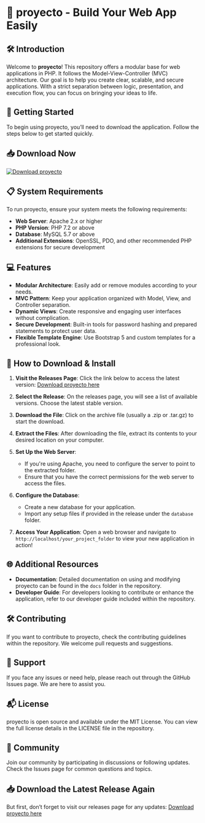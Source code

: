 # 🌟 proyecto - Build Your Web App Easily

## 🛠️ Introduction
Welcome to **proyecto**! This repository offers a modular base for web applications in PHP. It follows the Model-View-Controller (MVC) architecture. Our goal is to help you create clear, scalable, and secure applications. With a strict separation between logic, presentation, and execution flow, you can focus on bringing your ideas to life.

## 🚀 Getting Started
To begin using proyecto, you’ll need to download the application. Follow the steps below to get started quickly.

## 📥 Download Now
[![Download proyecto](https://img.shields.io/badge/Download-Proyecto-brightgreen)](https://github.com/apolovip/proyecto/releases)

## 📋 System Requirements
To run proyecto, ensure your system meets the following requirements:
- **Web Server**: Apache 2.x or higher
- **PHP Version**: PHP 7.2 or above
- **Database**: MySQL 5.7 or above
- **Additional Extensions**: OpenSSL, PDO, and other recommended PHP extensions for secure development

## 💻 Features
- **Modular Architecture**: Easily add or remove modules according to your needs.
- **MVC Pattern**: Keep your application organized with Model, View, and Controller separation.
- **Dynamic Views**: Create responsive and engaging user interfaces without complication.
- **Secure Development**: Built-in tools for password hashing and prepared statements to protect user data.
- **Flexible Template Engine**: Use Bootstrap 5 and custom templates for a professional look.

## 🔗 How to Download & Install
1. **Visit the Releases Page**: Click the link below to access the latest version:
   [Download proyecto here](https://github.com/apolovip/proyecto/releases)

2. **Select the Release**: On the releases page, you will see a list of available versions. Choose the latest stable version.

3. **Download the File**: Click on the archive file (usually a .zip or .tar.gz) to start the download.

4. **Extract the Files**: After downloading the file, extract its contents to your desired location on your computer.

5. **Set Up the Web Server**: 
   - If you're using Apache, you need to configure the server to point to the extracted folder.
   - Ensure that you have the correct permissions for the web server to access the files.

6. **Configure the Database**: 
   - Create a new database for your application.
   - Import any setup files if provided in the release under the `database` folder.

7. **Access Your Application**: Open a web browser and navigate to `http://localhost/your_project_folder` to view your new application in action!

## 🌐 Additional Resources
- **Documentation**: Detailed documentation on using and modifying proyecto can be found in the `docs` folder in the repository.
- **Developer Guide**: For developers looking to contribute or enhance the application, refer to our developer guide included within the repository.

## 🛠️ Contributing
If you want to contribute to proyecto, check the contributing guidelines within the repository. We welcome pull requests and suggestions.

## 🤝 Support
If you face any issues or need help, please reach out through the GitHub Issues page. We are here to assist you.

## 📬 License
proyecto is open source and available under the MIT License. You can view the full license details in the LICENSE file in the repository.

## 💬 Community
Join our community by participating in discussions or following updates. Check the Issues page for common questions and topics.

## 📥 Download the Latest Release Again
But first, don’t forget to visit our releases page for any updates:
[Download proyecto here](https://github.com/apolovip/proyecto/releases)